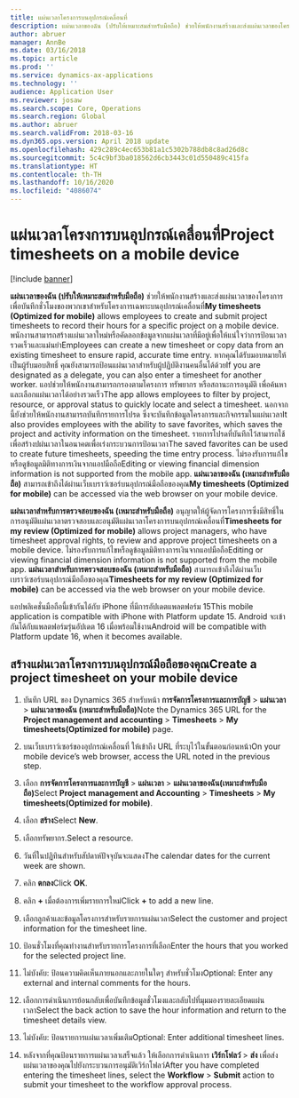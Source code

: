 ```yaml
---
title: แผ่นเวลาโครงการบนอุปกรณ์เคลื่อนที่
description: แผ่นเวลาของฉัน (ปรับให้เหมาะสมสำหรับมือถือ) ช่วยให้พนักงานสร้างและส่งแผ่นเวลาของโครงการเพื่อบันทึกชั่วโมงของพวกเขาสำหรับโครงการเฉพาะบนอุปกรณ์เคลื่อนที่
author: abruer
manager: AnnBe
ms.date: 03/16/2018
ms.topic: article
ms.prod: ''
ms.service: dynamics-ax-applications
ms.technology: ''
audience: Application User
ms.reviewer: josaw
ms.search.scope: Core, Operations
ms.search.region: Global
ms.author: abruer
ms.search.validFrom: 2018-03-16
ms.dyn365.ops.version: April 2018 update
ms.openlocfilehash: 429c289c4ec653b81a1c5302b788db8c8ad26d8c
ms.sourcegitcommit: 5c4c9bf3ba018562d6cb3443c01d550489c415fa
ms.translationtype: HT
ms.contentlocale: th-TH
ms.lasthandoff: 10/16/2020
ms.locfileid: "4086074"
---
```

# <a name="project-timesheets-on-a-mobile-device"></a><span data-ttu-id="2d8ae-103">แผ่นเวลาโครงการบนอุปกรณ์เคลื่อนที่</span><span class="sxs-lookup"><span data-stu-id="2d8ae-103">Project timesheets on a mobile device</span></span>

[!include [banner](../includes/banner.md)]

<span data-ttu-id="2d8ae-104">**แผ่นเวลาของฉัน (ปรับให้เหมาะสมสำหรับมือถือ)** ช่วยให้พนักงานสร้างและส่งแผ่นเวลาของโครงการเพื่อบันทึกชั่วโมงของพวกเขาสำหรับโครงการเฉพาะบนอุปกรณ์เคลื่อนที่</span><span class="sxs-lookup"><span data-stu-id="2d8ae-104">**My timesheets (Optimized for mobile)** allows employees to create and submit project timesheets to record their hours for a specific project on a mobile device.</span></span> <span data-ttu-id="2d8ae-105">พนักงานสามารถสร้างแผ่นเวลาใหม่หรือคัดลอกข้อมูลจากแผ่นเวลาที่มีอยู่เพื่อให้แน่ใจว่าการป้อนเวลารวดเร็วและแม่นยำ</span><span class="sxs-lookup"><span data-stu-id="2d8ae-105">Employees can create a new timesheet or copy data from an existing timesheet to ensure rapid, accurate time entry.</span></span> <span data-ttu-id="2d8ae-106">หากคุณได้รับมอบหมายให้เป็นผู้รับมอบสิทธิ์ คุณยังสามารถป้อนแผ่นเวลาสำหรับผู้ปฏิบัติงานคนอื่นได้ด้วย</span><span class="sxs-lookup"><span data-stu-id="2d8ae-106">If you are designated as a delegate, you can also enter a timesheet for another worker.</span></span> <span data-ttu-id="2d8ae-107">แอปช่วยให้พนักงานสามารถกรองตามโครงการ ทรัพยากร หรือสถานะการอนุมัติ เพื่อค้นหาและเลือกแผ่นเวลาได้อย่างรวดเร็ว</span><span class="sxs-lookup"><span data-stu-id="2d8ae-107">The app allows employees to filter by project, resource, or approval status to quickly locate and select a timesheet.</span></span> <span data-ttu-id="2d8ae-108">นอกจากนี้ยังช่วยให้พนักงานสามารถบันทึกรายการโปรด ซึ่งจะบันทึกข้อมูลโครงการและกิจกรรมในแผ่นเวลา</span><span class="sxs-lookup"><span data-stu-id="2d8ae-108">It also provides employees with the ability to save favorites, which saves the project and activity information on the timesheet.</span></span> <span data-ttu-id="2d8ae-109">รายการโปรดที่บันทึกไว้สามารถใช้เพื่อสร้างปผ่นเวลาในอนาคตเพื่อเร่งกระบวนการป้อนเวลา</span><span class="sxs-lookup"><span data-stu-id="2d8ae-109">The saved favorites can be used to create future timesheets, speeding the time entry process.</span></span> <span data-ttu-id="2d8ae-110">ไม่รองรับการแก้ไขหรือดูข้อมูลมิติทางการเงินจากแอปมือถือ</span><span class="sxs-lookup"><span data-stu-id="2d8ae-110">Editing or viewing financial dimension information is not supported from the mobile app.</span></span> <span data-ttu-id="2d8ae-111">**แผ่นเวลาของฉัน (เหมาะสำหรับมือถือ)** สามารถเข้าถึงได้ผ่านเว็บเบราว์เซอร์บนอุปกรณ์มือถือของคุณ</span><span class="sxs-lookup"><span data-stu-id="2d8ae-111">**My timesheets (Optimized for mobile)** can be accessed via the web browser on your mobile device.</span></span>

<span data-ttu-id="2d8ae-112">**แผ่นเวลาสำหรับการตรวจสอบของฉัน (เหมาะสำหรับมือถือ)** อนุญาตให้ผู้จัดการโครงการซึ่งมีสิทธิ์ในการอนุมัติแผ่นเวลาตรวจสอบและอนุมัติแผ่นเวลาโครงการบนอุปกรณ์เคลื่อนที่</span><span class="sxs-lookup"><span data-stu-id="2d8ae-112">**Timesheets for my review (Optimized for mobile)** allows project managers, who have timesheet approval rights, to review and approve project timesheets on a mobile device.</span></span> <span data-ttu-id="2d8ae-113">ไม่รองรับการแก้ไขหรือดูข้อมูลมิติทางการเงินจากแอปมือถือ</span><span class="sxs-lookup"><span data-stu-id="2d8ae-113">Editing or viewing financial dimension information is not supported from the mobile app.</span></span> <span data-ttu-id="2d8ae-114">**แผ่นเวลาสำหรับการตรวจสอบของฉัน (เหมาะสำหรับมือถือ)** สามารถเข้าถึงได้ผ่านเว็บเบราว์เซอร์บนอุปกรณ์มือถือของคุณ</span><span class="sxs-lookup"><span data-stu-id="2d8ae-114">**Timesheets for my review (Optimized for mobile)** can be accessed via the web browser on your mobile device.</span></span>

<span data-ttu-id="2d8ae-115">แอปพลิเคชั่นมือถือนี้เข้ากันได้กับ iPhone ที่มีการอัปเดตแพลตฟอร์ม 15</span><span class="sxs-lookup"><span data-stu-id="2d8ae-115">This mobile application is compatible with iPhone with Platform update 15.</span></span>
<span data-ttu-id="2d8ae-116">Android จะเข้ากันได้กับแพลตฟอร์มรุ่นอัปเดต 16 เมื่อพร้อมใช้งาน</span><span class="sxs-lookup"><span data-stu-id="2d8ae-116">Android will be compatible with Platform update 16, when it becomes available.</span></span>

## <a name="create-a-project-timesheet-on-your-mobile-device"></a><span data-ttu-id="2d8ae-117">สร้างแผ่นเวลาโครงการบนอุปกรณ์มือถือของคุณ</span><span class="sxs-lookup"><span data-stu-id="2d8ae-117">Create a project timesheet on your mobile device</span></span>

1.  <span data-ttu-id="2d8ae-118">บันทึก URL ของ Dynamics 365 สำหรับหน้า **การจัดการโครงการและการบัญชี** \> **แผ่นเวลา** \> **แผ่นเวลาของฉัน (เหมาะสำหรับมือถือ)**</span><span class="sxs-lookup"><span data-stu-id="2d8ae-118">Note the Dynamics 365 URL for the **Project management and accounting** \> **Timesheets** \> **My timesheets(Optimized for mobile)** page.</span></span>

2.  <span data-ttu-id="2d8ae-119">บนเว็บเบราว์เซอร์ของอุปกรณ์เคลื่อนที่ ให้เข้าถึง URL ที่ระบุไว้ในขั้นตอนก่อนหน้า</span><span class="sxs-lookup"><span data-stu-id="2d8ae-119">On your mobile device’s web browser, access the URL noted in the previous step.</span></span>
 
3.  <span data-ttu-id="2d8ae-120">เลือก **การจัดการโครงการและการบัญชี** \> **แผ่นเวลา** \> **แผ่นเวลาของฉัน(เหมาะสำหรับมือถือ)**</span><span class="sxs-lookup"><span data-stu-id="2d8ae-120">Select **Project management and Accounting** \> **Timesheets** \> **My timesheets(Optimized for mobile)**.</span></span>

4.  <span data-ttu-id="2d8ae-121">เลือก **สร้าง**</span><span class="sxs-lookup"><span data-stu-id="2d8ae-121">Select **New**.</span></span>

5.  <span data-ttu-id="2d8ae-122">เลือกทรัพยากร.</span><span class="sxs-lookup"><span data-stu-id="2d8ae-122">Select a resource.</span></span>

6.  <span data-ttu-id="2d8ae-123">วันที่ในปฏิทินสำหรับสัปดาห์ปัจจุบันจะแสดง</span><span class="sxs-lookup"><span data-stu-id="2d8ae-123">The calendar dates for the current week are shown.</span></span>

7.  <span data-ttu-id="2d8ae-124">คลิก **ตกลง**</span><span class="sxs-lookup"><span data-stu-id="2d8ae-124">Click **OK**.</span></span>

8.  <span data-ttu-id="2d8ae-125">คลิก **+** เมื่อต้องการเพิ่มรายการใหม่</span><span class="sxs-lookup"><span data-stu-id="2d8ae-125">Click **+** to add a new line.</span></span>

9.  <span data-ttu-id="2d8ae-126">เลือกลูกค้าและข้อมูลโครงการสำหรับรายการแผ่นเวลา</span><span class="sxs-lookup"><span data-stu-id="2d8ae-126">Select the customer and project information for the timesheet line.</span></span>

10. <span data-ttu-id="2d8ae-127">ป้อนชั่วโมงที่คุณทำงานสำหรับรายการโครงการที่เลือก</span><span class="sxs-lookup"><span data-stu-id="2d8ae-127">Enter the hours that you worked for the selected project line.</span></span>

11. <span data-ttu-id="2d8ae-128">ไม่บังคับ: ป้อนความคิดเห็นภายนอกและภายในใดๆ สำหรับชั่วโมง</span><span class="sxs-lookup"><span data-stu-id="2d8ae-128">Optional: Enter any external and internal comments for the hours.</span></span>

12. <span data-ttu-id="2d8ae-129">เลือกการดำเนินการย้อนกลับเพื่อบันทึกข้อมูลชั่วโมงและกลับไปที่มุมมองรายละเอียดแผ่นเวลา</span><span class="sxs-lookup"><span data-stu-id="2d8ae-129">Select the back action to save the hour information and return to the timesheet details view.</span></span>

13. <span data-ttu-id="2d8ae-130">ไม่บังคับ: ป้อนรายการแผ่นเวลาเพิ่มเติม</span><span class="sxs-lookup"><span data-stu-id="2d8ae-130">Optional: Enter additional timesheet lines.</span></span>

14. <span data-ttu-id="2d8ae-131">หลังจากที่คุณป้อนรายการแผ่นเวลาเสร็จแล้ว ให้เลือกการดำเนินการ **เวิร์กโฟลว์** \> **ส่ง** เพื่อส่งแผ่นเวลาของคุณไปยังกระบวนการอนุมัติเวิร์กโฟลว์</span><span class="sxs-lookup"><span data-stu-id="2d8ae-131">After you have completed entering the timesheet lines, select the **Workflow** \> **Submit** action to submit your timesheet to the workflow approval process.</span></span>
